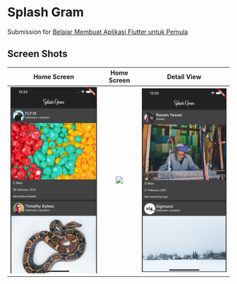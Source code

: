 # Splash Gram

Submission for [Belajar Membuat Aplikasi Flutter untuk Pemula](https://www.dicoding.com/academies/159)

## Screen Shots

Home Screen | Home Screen | Detail View
:----------:|:-------------:|:--------:
<img src="/assets/images/sc1.png" width=300/> | <img src="/assets/images/sc2.png" width=300/> | <img src="/assets/images/sc3.png" width=300/>
